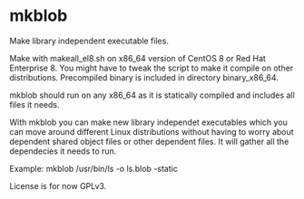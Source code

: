 # mkblob
Make library independent executable files.

Make with makeall_el8.sh on x86_64 version of CentOS 8 or Red Hat Enterprise 8. 
You might have to tweak the script to make it compile on other distributions.
Precompiled binary is included in directory binary_x86_64.

mkblob should run on any x86_64 as it is statically compiled
and includes all files it needs.

With mkblob you can make new library independet executables which you can move
around different Linux distributions without having to worry about dependent 
shared object files or other dependent files. It will gather all the dependecies 
it needs to run.

Example: mkblob /usr/bin/ls -o ls.blob -static

License is for now GPLv3.
